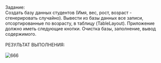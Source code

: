 Задание:<br>
Создать базу данных студентов (Имя, вес, рост, возраст - сгенерировать случайно). Вывести из базы данных все записи, отсортированные по возрасту, в таблицу (TableLayout). Приложение должно иметь следующие кнопки. Очистка базы, заполнение, вывод содержимого.
<br><br>РЕЗУЛЬТАТ ВЫПОЛНЕНИЯ:<br><br>
![666](https://github.com/pirocsilin/educational/assets/97364957/f77c778c-ceb9-4c58-ab06-bfe0888bb677)
